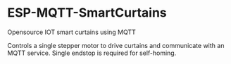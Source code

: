 # ESP-MQTT-SmartCurtains
Opensource IOT smart curtains using MQTT

Controls a single stepper motor to drive curtains and communicate with an MQTT service.
Single endstop is required for self-homing.
